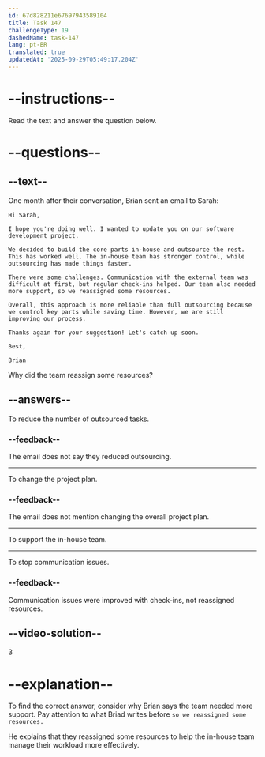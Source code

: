 ```yaml
---
id: 67d828211e67697943589104
title: Task 147
challengeType: 19
dashedName: task-147
lang: pt-BR
translated: true
updatedAt: '2025-09-29T05:49:17.204Z'
---
```


<!-- READING -->

# --instructions--  

Read the text and answer the question below.  

# --questions--  

## --text--  

One month after their conversation, Brian sent an email to Sarah:  

`Hi Sarah,`  

`I hope you're doing well. I wanted to update you on our software development project.`  

`We decided to build the core parts in-house and outsource the rest. This has worked well. The in-house team has stronger control, while outsourcing has made things faster.`  

`There were some challenges. Communication with the external team was difficult at first, but regular check-ins helped. Our team also needed more support, so we reassigned some resources.`  

`Overall, this approach is more reliable than full outsourcing because we control key parts while saving time. However, we are still improving our process.`  

`Thanks again for your suggestion! Let's catch up soon.`  

`Best,`  

`Brian`  

Why did the team reassign some resources?  

## --answers--   

To reduce the number of outsourced tasks.  

### --feedback--  

The email does not say they reduced outsourcing.  

---  

To change the project plan.  

### --feedback--  

The email does not mention changing the overall project plan.  

---  

To support the in-house team.  

---  

To stop communication issues.  

### --feedback--  

Communication issues were improved with check-ins, not reassigned resources.  

## --video-solution--  

3

# --explanation--  

To find the correct answer, consider why Brian says the team needed more support. Pay attention to what Briad writes before `so we reassigned some resources.`  

He explains that they reassigned some resources to help the in-house team manage their workload more effectively.  
